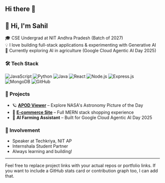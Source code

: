 ## Hi there 👋

## 👋 Hi, I'm Sahil

🎓 CSE Undergrad at NIT Andhra Pradesh (Batch of 2027)  
💡 I love building full-stack applications & experimenting with Generative AI  
🌱 Currently exploring AI in agriculture (Google Cloud Agentic AI Day 2025)

### 🛠️ Tech Stack

![JavaScript](https://img.shields.io/badge/-JavaScript-F7DF1E?style=for-the-badge&logo=javascript&logoColor=000)
![Python](https://img.shields.io/badge/-Python-3776AB?style=for-the-badge&logo=python&logoColor=white)
![Java](https://img.shields.io/badge/-Java-007396?style=for-the-badge&logo=java&logoColor=white)
![React](https://img.shields.io/badge/-React-61DAFB?style=for-the-badge&logo=react&logoColor=000)
![Node.js](https://img.shields.io/badge/-Node.js-339933?style=for-the-badge&logo=nodedotjs&logoColor=white)
![Express.js](https://img.shields.io/badge/-Express-000000?style=for-the-badge&logo=express&logoColor=white)
![MongoDB](https://img.shields.io/badge/-MongoDB-47A248?style=for-the-badge&logo=mongodb&logoColor=white)
![GitHub](https://img.shields.io/badge/-GitHub-181717?style=for-the-badge&logo=github&logoColor=white)


### 🚀 Projects

- 🪐 **[APOD Viewer](https://github.com/)** – Explore NASA's Astronomy Picture of the Day  
- 🛒 **[E-commerce Site](https://github.com/)** – Full MERN stack shopping experience  
- 🌾 **AI Farming Assistant** – Built for Google Cloud Agentic AI Day 2025

### 📣 Involvement

- Speaker at Techkriya, NIT AP  
- Internshala Student Partner  
- Always learning and building!

---

Feel free to replace project links with your actual repos or portfolio links. If you want to include a GitHub stats card or contribution graph too, I can add that.
